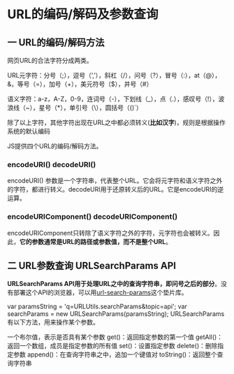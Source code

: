 # URL的编码/解码及参数查询
## 一 URL的编码/解码方法

网页URL的合法字符分成两类。

URL元字符：分号（;），逗号（’,’），斜杠（/），问号（?），冒号（:），at（@），&，等号（=），加号（+），美元符号（$），井号（#）

语义字符：a-z，A-Z，0-9，连词号（-），下划线（_），点（.），感叹号（!），波浪线（~），星号（*），单引号（\），圆括号（()`）

除了以上字符，其他字符出现在URL之中都必须转义(**比如汉字**)，规则是根据操作系统的默认编码

JS提供四个URL的编码/解码方法。

### encodeURI()  decodeURI()

encodeURI() 参数是一个字符串，代表整个URL。它会将元字符和语义字符之外的字符，都进行转义。decodeURI用于还原转义后的URL。它是encodeURI的逆运算。

### encodeURIComponent() decodeURIComponent()

encodeURIComponent只转除了语义字符之外的字符，元字符也会被转义。因此，**它的参数通常是URL的路径或参数值，而不是整个URL**。

## 二 URL参数查询 URLSearchParams API
**URLSearchParams API用于处理URL之中的查询字符串，即问号之后的部分**。没有部署这个API的浏览器，可以用[url-search-params](https://github.com/WebReflection/url-search-params)这个垫片库。

var paramsString = 'q=URLUtils.searchParams&topic=api';
var searchParams = new URLSearchParams(paramsString);
URLSearchParams有以下方法，用来操作某个参数。





一个布尔值，表示是否具有某个参数
get()：返回指定参数的第一个值
getAll()：返回一个数组，成员是指定参数的所有值
set()：设置指定参数
delete()：删除指定参数
append()：在查询字符串之中，追加一个键值对
toString()：返回整个查询字符串


